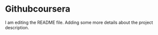 # Githubcoursera
I am editing the README file. Adding some more details about the project description.
